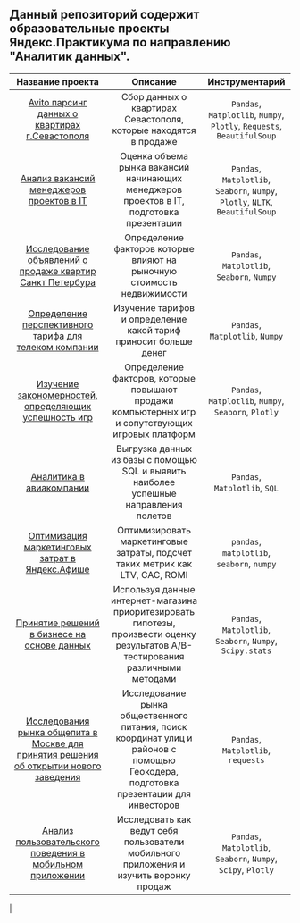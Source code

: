 ## Данный репозиторий содержит образовательные проекты Яндекс.Практикума по направлению "Аналитик данных".
| Название проекта | Описание | Инструментарий |
| :---------------: | :--------: | :--------------: |
| [Avito парсинг данных о квартирах г.Севастополя](https://github.com/DenisJukov/Jukov_YP_DA_2020/tree/main/00.%20Avito%20парсинг%20данных%20о%20квартирах%20г.Севастополя) | Сбор данных о квартирах Севастополя, которые находятся в продаже | `Pandas`, `Matplotlib`, `Numpy`, `Plotly`, `Requests`, `BeautifulSoup` |
| [Анализ вакансий менеджеров проектов в IT](https://github.com/DenisJukov/Jukov_YP_DA_2020/tree/main/2.%20Анализ%20вакансий%20менеджеров%20проектов%20в%20IT) | Оценка объема рынка вакансий начинающих менеджеров проектов в IT, подготовка презентации | `Pandas`, `Matplotlib`, `Seaborn`, `Numpy`, `Plotly`, `NLTK`, `BeautifulSoup` |
| [Исследование объявлений о продаже квартир Санкт Петербура](https://github.com/DenisJukov/Jukov_YP_DA_2020/tree/main/3.%20Продажа%20квартир%20в%20Санкт-Петербурге%20—%20анализ%20рынка%20недвижимости) | Определение факторов которые влияют на рыночную стоимость недвижимости | `Pandas`, `Matplotlib`, `Seaborn`, `Numpy` |
| [Определение перспективного тарифа для телеком компании](https://github.com/DenisJukov/Jukov_YP_DA_2020/tree/main/4.%20Определение%20выгодного%20тарифа%20для%20телеком%20компании) | Изучение тарифов и определение какой тариф приносит больше денег | `Pandas`, `Matplotlib`, `Numpy` |
| [Изучение закономерностей, определяющих успешность игр](https://github.com/DenisJukov/Jukov_YP_DA_2020/tree/main/5.%20Изучение%20закономерностей%2C%20определяющих%20успешность%20игр) | Определение факторов, которые повышают продажи компьютерных игр и сопутствующих игровых платформ | `Pandas`, `Matplotlib`, `Numpy`, `Seaborn`, `Plotly` |
| [Аналитика в авиакомпании](https://github.com/DenisJukov/Jukov_YP_DA_2020/tree/main/6.%20Аналитика%20в%20авиакомпании) | Выгрузка данных из базы с помощью SQL и выявить наиболее успешные направления полетов | `Pandas`, `Matplotlib`, `SQL` |
| [Оптимизация маркетинговых затрат в Яндекс.Афише](https://github.com/DenisJukov/Jukov_YP_DA_2020/tree/main/7.%20Оптимизация%20маркетинговых%20затрат%20в%20Яндекс.Афише) | Оптимизировать маркетинговые затраты, подсчет таких метрик как LTV, CAC, ROMI | `pandas`, `matplotlib`, `seaborn`, `numpy` |
| [Принятие решений в бизнесе на основе данных](https://github.com/DenisJukov/Jukov_YP_DA_2020/tree/main/8.%20Проверка%20гипотез%20по%20увеличению%20выручки%20в%20интернет-магазине%2C%20оценить%20результаты%20AB%20теста) | Используя данные интернет-магазина приоритезировать гипотезы, произвести оценку результатов A/B-тестирования различными методами | `Pandas`, `Matplotlib`, `Seaborn`, `Numpy`, `Scipy.stats` |
| [Исследования рынка общепита в Москве для принятия решения об открытии нового заведения](https://github.com/DenisJukov/Jukov_YP_DA_2020/tree/main/9.%20Исследования%20рынка%20общепита%20в%20Москве%20для%20принятия%20решения%20об%20открытии%20нового%20заведения) | Исследование рынка общественного питания, поиск координат улиц и районов с помощью Геокодера, подготовка презентации для инвесторов | `Pandas`, `Matplotlib`, `requests` |
| [Анализ пользовательского поведения в мобильном приложении](https://github.com/DenisJukov/Jukov_YP_DA_2020/tree/main/10.%20Анализ%20пользовательского%20поведения%20в%20мобильном%20приложении) | Исследовать как ведут себя пользователи мобильного приложения и изучить воронку продаж | `Pandas`, `Matplotlib`, `Seaborn`, `Numpy`, `Scipy`, `Plotly` |
| 

